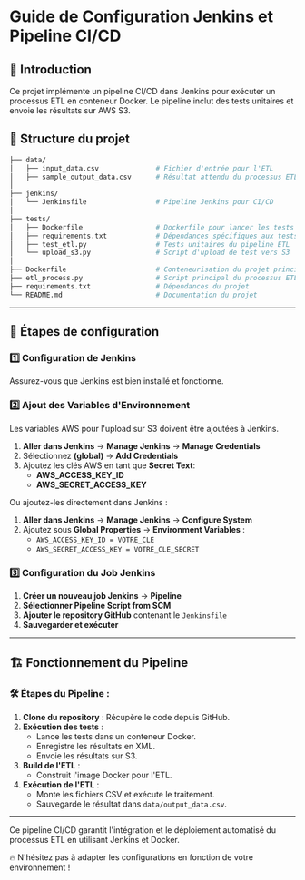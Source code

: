 # Guide de Configuration Jenkins et Pipeline CI/CD

## 📌 Introduction

Ce projet implémente un pipeline CI/CD dans Jenkins pour exécuter un processus ETL en conteneur Docker. Le pipeline inclut des tests unitaires et envoie les résultats sur AWS S3.

## 📂 Structure du projet

```bash
├── data/
│   ├── input_data.csv              # Fichier d'entrée pour l'ETL
│   ├── sample_output_data.csv      # Résultat attendu du processus ETL (échantillon)
│
├── jenkins/
│   └── Jenkinsfile                 # Pipeline Jenkins pour CI/CD
│
├── tests/
│   ├── Dockerfile                  # Dockerfile pour lancer les tests
│   ├── requirements.txt            # Dépendances spécifiques aux tests
│   ├── test_etl.py                 # Tests unitaires du pipeline ETL
│   └── upload_s3.py                # Script d'upload de test vers S3
│
├── Dockerfile                      # Conteneurisation du projet principal
├── etl_process.py                  # Script principal du processus ETL
├── requirements.txt                # Dépendances du projet
└── README.md                       # Documentation du projet
```

---

## 🚀 Étapes de configuration

### 1️⃣ Configuration de Jenkins

Assurez-vous que Jenkins est bien installé et fonctionne.

### 2️⃣ Ajout des Variables d'Environnement

Les variables AWS pour l'upload sur S3 doivent être ajoutées à Jenkins.

1. **Aller dans Jenkins** → **Manage Jenkins** → **Manage Credentials**
2. Sélectionnez **(global)** → **Add Credentials**
3. Ajoutez les clés AWS en tant que **Secret Text**:
   - **AWS_ACCESS_KEY_ID**
   - **AWS_SECRET_ACCESS_KEY**

Ou ajoutez-les directement dans Jenkins :

1. **Aller dans Jenkins** → **Manage Jenkins** → **Configure System**
2. Ajoutez sous **Global Properties** → **Environment Variables** :
   - `AWS_ACCESS_KEY_ID = VOTRE_CLE`
   - `AWS_SECRET_ACCESS_KEY = VOTRE_CLE_SECRET`

### 3️⃣ Configuration du Job Jenkins

1. **Créer un nouveau job Jenkins** → **Pipeline**
2. **Sélectionner Pipeline Script from SCM**
3. **Ajouter le repository GitHub** contenant le `Jenkinsfile`
4. **Sauvegarder et exécuter**

---

## 🏗️ Fonctionnement du Pipeline

### 🛠️ Étapes du Pipeline :

1. **Clone du repository** : Récupère le code depuis GitHub.
2. **Exécution des tests** :
   - Lance les tests dans un conteneur Docker.
   - Enregistre les résultats en XML.
   - Envoie les résultats sur S3.
3. **Build de l'ETL** :
   - Construit l'image Docker pour l'ETL.
4. **Exécution de l'ETL** :
   - Monte les fichiers CSV et exécute le traitement.
   - Sauvegarde le résultat dans `data/output_data.csv`.

---

Ce pipeline CI/CD garantit l'intégration et le déploiement automatisé du processus ETL en utilisant Jenkins et Docker.

🔥 N'hésitez pas à adapter les configurations en fonction de votre environnement !
